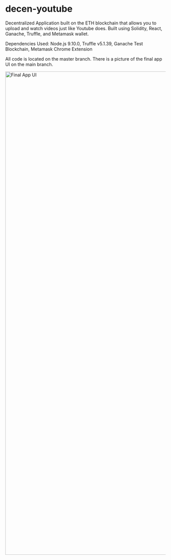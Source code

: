 # decen-youtube
Decentralized Application built on the ETH blockchain that allows you to upload and watch videos just like Youtube does.  Built using Solidity, React, Ganache, Truffle, and Metamask wallet.

Dependencies Used:
Node.js 9.10.0,
Truffle v5.1.39,
Ganache Test Blockchain,
Metamask Chrome Extension

All code is located on the master branch. There is a picture of the final app UI on the main branch. 

<img width="1519" alt="Final App UI" src="https://user-images.githubusercontent.com/44758075/160517864-4f225735-c50f-4d1f-86a9-16197cbb7fa4.png">
